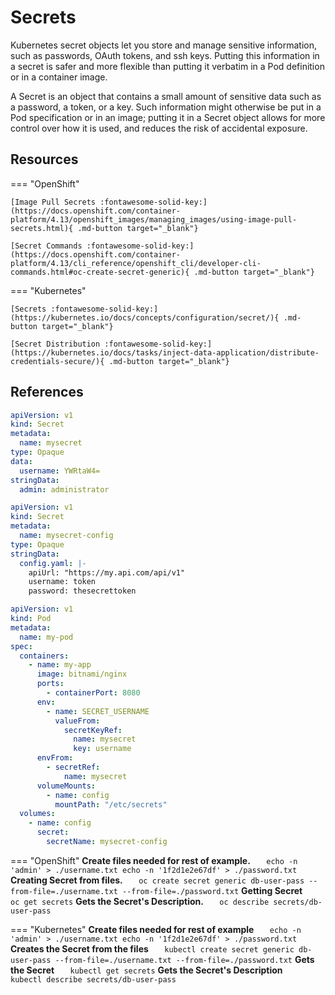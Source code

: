 # Secrets

Kubernetes secret objects let you store and manage sensitive information, such as passwords, OAuth tokens, and ssh keys. Putting this information in a secret is safer and more flexible than putting it verbatim in a Pod definition or in a container image.

A Secret is an object that contains a small amount of sensitive data such as a password, a token, or a key. Such information might otherwise be put in a Pod specification or in an image; putting it in a Secret object allows for more control over how it is used, and reduces the risk of accidental exposure.

## Resources

=== "OpenShift"

    [Image Pull Secrets :fontawesome-solid-key:](https://docs.openshift.com/container-platform/4.13/openshift_images/managing_images/using-image-pull-secrets.html){ .md-button target="_blank"}

    [Secret Commands :fontawesome-solid-key:](https://docs.openshift.com/container-platform/4.13/cli_reference/openshift_cli/developer-cli-commands.html#oc-create-secret-generic){ .md-button target="_blank"}

=== "Kubernetes"

    [Secrets :fontawesome-solid-key:](https://kubernetes.io/docs/concepts/configuration/secret/){ .md-button target="_blank"}

    [Secret Distribution :fontawesome-solid-key:](https://kubernetes.io/docs/tasks/inject-data-application/distribute-credentials-secure/){ .md-button target="_blank"}

## References

```yaml
apiVersion: v1
kind: Secret
metadata:
  name: mysecret
type: Opaque
data:
  username: YWRtaW4=
stringData:
  admin: administrator
```

```yaml
apiVersion: v1
kind: Secret
metadata:
  name: mysecret-config
type: Opaque
stringData:
  config.yaml: |-
    apiUrl: "https://my.api.com/api/v1"
    username: token
    password: thesecrettoken
```

```yaml
apiVersion: v1
kind: Pod
metadata:
  name: my-pod
spec:
  containers:
    - name: my-app
      image: bitnami/nginx
      ports:
        - containerPort: 8080
      env:
        - name: SECRET_USERNAME
          valueFrom:
            secretKeyRef:
              name: mysecret
              key: username
      envFrom:
        - secretRef:
            name: mysecret
      volumeMounts:
        - name: config
          mountPath: "/etc/secrets"
  volumes:
    - name: config
      secret:
        secretName: mysecret-config
```

=== "OpenShift"
**Create files needed for rest of example.**
`    echo -n 'admin' > ./username.txt
    echo -n '1f2d1e2e67df' > ./password.txt
   `
**Creating Secret from files.**
`    oc create secret generic db-user-pass --from-file=./username.txt --from-file=./password.txt
   `
**Getting Secret**
`    oc get secrets
   `
**Gets the Secret's Description.**
`    oc describe secrets/db-user-pass
   `

=== "Kubernetes"
**Create files needed for rest of example**
`    echo -n 'admin' > ./username.txt
    echo -n '1f2d1e2e67df' > ./password.txt
   `
**Creates the Secret from the files**
`    kubectl create secret generic db-user-pass --from-file=./username.txt --from-file=./password.txt
   `
**Gets the Secret**
`    kubectl get secrets
   `
**Gets the Secret's Description**
`    kubectl describe secrets/db-user-pass
   `
